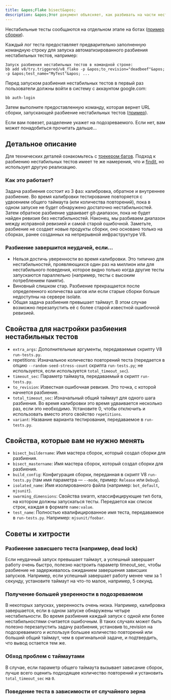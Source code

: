 ```yaml
---
title: &apos;Flake bisect&apos;
description: &apos;Этот документ объясняет, как разбивать на части нестабильные тесты.&apos;
---
```

Нестабильные тесты сообщаются на отдельном этапе на ботах ([пример сборки](https://ci.chromium.org/ui/p/v8/builders/ci/V8%20Linux64%20TSAN/38630/overview)).

Каждый лог теста предоставляет предварительно заполненную командную строку для запуска автоматизированного разбиения нестабильных тестов, например:

```
Запуск разбиения нестабильных тестов в командной строке:
bb add v8/try.triggered/v8_flako -p &apos;to_revision="deadbeef"&apos; -p &apos;test_name="MyTest"&apos; ...
```

Перед запуском разбиения нестабильных тестов в первый раз пользователи должны войти в систему с аккаунтом google.com:

```bash
bb auth-login
```

Затем выполните предоставленную команду, которая вернет URL сборки, запускающей разбиение нестабильных тестов ([пример](https://ci.chromium.org/ui/p/v8/builders/try.triggered/v8_flako/b8836020260675019825/overview)).

Если вам повезет, разделение укажет на подозреваемого. Если нет, вам может понадобиться прочитать дальше…

## Детальное описание

Для технических деталей ознакомьтесь с [трекером багов](https://crbug.com/711249). Подход к разбиению нестабильных тестов имеет те же намерения, что и [findit](https://sites.google.com/chromium.org/cat/findit), но использует другую реализацию.

### Как это работает?

Задача разбиения состоит из 3 фаз: калибровка, обратное и внутреннее разбиение. Во время калибровки тестирование повторяется с удвоением общего таймаута (или количества повторений), пока в одном запуске не будет обнаружено достаточно нестабильностей. Затем обратное разбиение удваивает git-диапазон, пока не будет найден ревизия без нестабильностей. Наконец, мы разбиваем диапазон между исправной ревизией и самой старой ошибочной. Заметьте, разбиение не создает новые продукты сборки, оно основано только на сборках, ранее созданных на непрерывной инфраструктуре V8.

### Разбиение завершится неудачей, если…

- Нельзя достичь уверенности во время калибровки. Это типично для нестабильностей, проявляющихся один раз на миллион или для нестабильного поведения, которое видно только когда другие тесты запускаются параллельно (например, тесты с высоким потреблением памяти).
- Виновный слишком стар. Разбиение прекращается после определенного количества шагов или если старые сборки больше недоступны на сервере isolate.
- Общая задача разбиения превышает таймаут. В этом случае возможно перезапустить её с более старой известной ошибочной ревизией.

## Свойства для настройки разбиения нестабильных тестов

- `extra_args`: Дополнительные аргументы, передаваемые скрипту V8 `run-tests.py`.
- repetitions: Изначальное количество повторений теста (передается в опцию `--random-seed-stress-count` скрипта `run-tests.py`; не используется, если используется `total_timeout_sec`).
- `timeout_sec`: Параметр таймаута, передаваемый в скрипт `run-tests.py`.
- `to_revision`: Известная ошибочная ревизия. Это точка, с которой начнется разбиение.
- `total_timeout_sec`: Изначальный общий таймаут для одного шага разбиения. Во время калибровки это время удваивается несколько раз, если это необходимо. Установите 0, чтобы отключить и использовать вместо этого свойство `repetitions`.
- `variant`: Название варианта тестирования, передаваемое в `run-tests.py`.

## Свойства, которые вам не нужно менять

- `bisect_buildername`: Имя мастера сборок, который создал сборки для разбиения.
- `bisect_mastername`: Имя мастера сборок, который создал сборки для разбиения.
- `build_config`: Конфигурация сборки, переданная в скрипт V8 `run-tests.py` (там имя параметра — `--mode`, пример: `Release` или `Debug`).
- `isolated_name`: Имя изолированного файла (например: `bot_default`, `mjsunit`).
- `swarming_dimensions`: Свойства swarm, классифицирующие тип бота, на котором должны запускаться тесты. Передается как список строк, каждая в формате `name:value`.
- `test_name`: Полностью квалифицированное имя теста, передаваемое в `run-tests.py`. Например: `mjsunit/foobar`.

## Советы и хитрости

### Разбиение зависшего теста (например, dead lock)

Если неудачный запуск превышает таймаут, а успешный завершает работу очень быстро, полезно настроить параметр timeout_sec, чтобы разбиение не задерживалось ожиданием завершения зависших запусков. Например, если успешный завершает работу менее чем за 1 секунду, установите таймаут на что-то малое, например, 5 секунд.

### Получение большей уверенности в подозреваемом

В некоторых запусках, уверенность очень низка. Например, калибровка завершается, если в одном запуске обнаружены четыре нестабильности. Во время разбиения каждый запуск с одной или более нестабильностями считается ошибочным. В таких случаях может быть полезно перезапустить задачу разбиения, установив to_revision на подозреваемого и используя большее количество повторений или больший общий таймаут, чем в оригинальной задаче, и подтвердить, что вывод остается тем же.

### Обход проблем с таймаутами

В случае, если параметр общего таймаута вызывает зависание сборок, лучше всего оценить подходящее количество повторений и установить `total_timeout_sec` на `0`.

### Поведение теста в зависимости от случайного зерна
